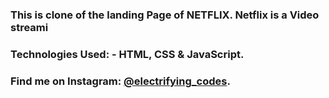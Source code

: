 ### This is clone of the landing Page of NETFLIX. Netflix is a Video streami

### Technologies Used: - HTML, CSS & JavaScript.

### Find me on Instagram: [@electrifying_codes][instagram].

[instagram]: https://www.instagram.com/electrifying_codes
